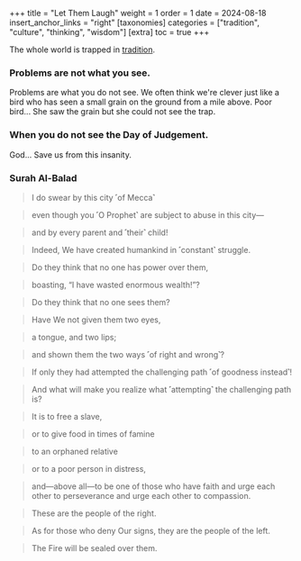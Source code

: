 +++
title = "Let Them Laugh"
weight = 1
order = 1
date = 2024-08-18
insert_anchor_links = "right"
[taxonomies]
categories = ["tradition", "culture", "thinking", "wisdom"]
[extra]
toc = true
+++

The whole world is trapped in [tradition](https://quran.com/2/170).
<!-- more -->

### Problems are not what you see.
Problems are what you do not see. We often think we're clever just like a bird who has seen a small grain on the ground from a mile above. Poor bird... She saw the grain but she could not see the trap.

### When you do not see the Day of Judgement.
God... Save us from this insanity.

### Surah Al-Balad

> I do swear by this city ˹of Mecca˺

> even though you ˹O Prophet˺ are subject to abuse in this city—

> and by every parent and ˹their˺ child!

> Indeed, We have created humankind in ˹constant˺ struggle.

> Do they think that no one has power over them,

> boasting, “I have wasted enormous wealth!”?

> Do they think that no one sees them?

> Have We not given them two eyes,

> a tongue, and two lips;

> and shown them the two ways ˹of right and wrong˺?

> If only they had attempted the challenging path ˹of goodness instead˺!

> And what will make you realize what ˹attempting˺ the challenging path is?

> It is to free a slave,

> or to give food in times of famine

> to an orphaned relative

> or to a poor person in distress,

> and—above all—to be one of those who have faith and urge each other to perseverance and urge each other to compassion.

> These are the people of the right.

> As for those who deny Our signs, they are the people of the left.

> The Fire will be sealed over them.